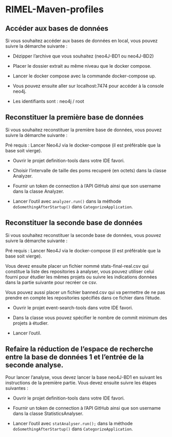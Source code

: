 # RIMEL-Maven-profiles

## Accéder aux bases de données

Si vous souhaitez accéder aux bases de données en local, vous pouvez suivre la démarche suivante :

- Dézipper l’archive que vous souhaitez (neo4J-BD1 ou neo4J-BD2)

- Placer le dossier extrait au même niveau que le docker compose.

- Lancer le docker compose avec la commande docker-compose up.

- Vous pouvez ensuite aller sur localhost:7474 pour accéder à la console neo4j.

- Les identifiants sont : neo4j / root

## Reconstituer la première base de données

Si vous souhaitez reconstituer la première base de données,  vous pouvez suivre la démarche suivante :

Pré requis : Lancer Neo4J via le docker-compose (il est préférable que la base soit vierge).

- Ouvrir le projet definition-tools dans votre IDE favori.

- Choisir l’intervalle de taille des poms recuperé (en octets) dans la classe Analyzer.

- Fournir un token de connection à l’API GitHub ainsi que son username dans la classe Analyzer.

- Lancer l’outil avec `analyzer.run()` dans la méthode `doSomethingAfterStartup()` dans `CategorizeApplication`.


## Reconstituer la seconde base de données

Si vous souhaitez reconstituer la seconde base de données,  vous pouvez suivre la démarche suivante :

Pré requis : Lancer Neo4J via le docker-compose (il est préférable que la base soit vierge).

Vous devez ensuite placer un fichier nommé stats-final-real.csv qui constitue la liste des repositories à analyser, vous pouvez utiliser celui fourni pour étudier les mêmes projets ou suivre les indications données dans la partie suivante pour recréer ce csv.

Vous pouvez aussi placer un fichier banned.csv qui va permettre de ne pas prendre en compte les repositories spécifiés dans ce fichier dans l’étude.

- Ouvrir le projet event-search-tools dans votre IDE favori.

- Dans la classe vous pouvez spécifier le nombre de commit minimum des projets à étudier.

- Lancer l’outil.

## Refaire la réduction de l’espace de recherche entre la base de données 1 et l’entrée de la seconde analyse.


Pour lancer l’analyse, vous devez lancer la base neo4J-BD1 en suivant les instructions de la première partie. Vous devez ensuite suivre les étapes suivantes :

- Ouvrir le projet definition-tools dans votre IDE favori.

- Fournir un token de connection à l’API GitHub ainsi que son username dans la classe StatisticsAnalyser.

- Lancer l’outil avec `statAnalyser.run();` dans la méthode `doSomethingAfterStartup()` dans `CategorizeApplication`.

